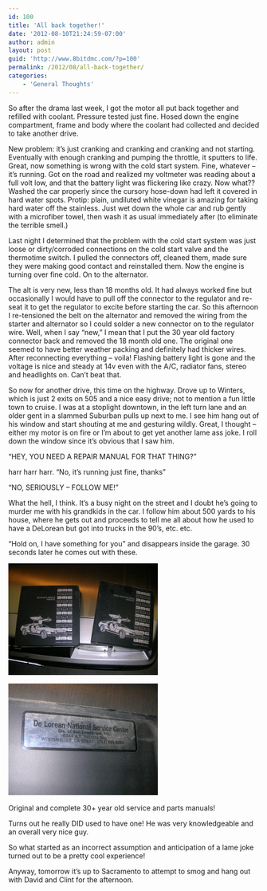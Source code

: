 ```yaml
---
id: 100
title: 'All back together!'
date: '2012-08-10T21:24:59-07:00'
author: admin
layout: post
guid: 'http://www.8bitdmc.com/?p=100'
permalink: /2012/08/all-back-together/
categories:
    - 'General Thoughts'
---
```


So after the drama last week, I got the motor all put back together and refilled with coolant. Pressure tested just fine. Hosed down the engine compartment, frame and body where the coolant had collected and decided to take another drive.

New problem: it’s just cranking and cranking and cranking and not starting. Eventually with enough cranking and pumping the throttle, it sputters to life. Great, now something is wrong with the cold start system. Fine, whatever – it’s running. Got on the road and realized my voltmeter was reading about a full volt low, and that the battery light was flickering like crazy. Now what?? Washed the car properly since the cursory hose-down had left it covered in hard water spots. Protip: plain, undiluted white vinegar is amazing for taking hard water off the stainless. Just wet down the whole car and rub gently with a microfiber towel, then wash it as usual immediately after (to eliminate the terrible smell.)

Last night I determined that the problem with the cold start system was just loose or dirty/corroded connections on the cold start valve and the thermotime switch. I pulled the connectors off, cleaned them, made sure they were making good contact and reinstalled them. Now the engine is turning over fine cold. On to the alternator.

The alt is very new, less than 18 months old. It had always worked fine but occasionally I would have to pull off the connector to the regulator and re-seat it to get the regulator to excite before starting the car. So this afternoon I re-tensioned the belt on the alternator and removed the wiring from the starter and alternator so I could solder a new connector on to the regulator wire. Well, when I say “new,” I mean that I put the 30 year old factory connector back and removed the 18 month old one. The original one seemed to have better weather packing and definitely had thicker wires. After reconnecting everything – voila! Flashing battery light is gone and the voltage is nice and steady at 14v even with the A/C, radiator fans, stereo and headlights on. Can’t beat that.

So now for another drive, this time on the highway. Drove up to Winters, which is just 2 exits on 505 and a nice easy drive; not to mention a fun little town to cruise. I was at a stoplight downtown, in the left turn lane and an older gent in a slammed Suburban pulls up next to me. I see him hang out of his window and start shouting at me and gesturing wildly. Great, I thought – either my motor is on fire or I’m about to get yet another lame ass joke. I roll down the window since it’s obvious that I saw him.

“HEY, YOU NEED A REPAIR MANUAL FOR THAT THING?”

harr harr harr. “No, it’s running just fine, thanks”

“NO, SERIOUSLY – FOLLOW ME!”

What the hell, I think. It’s a busy night on the street and I doubt he’s going to murder me with his grandkids in the car. I follow him about 500 yards to his house, where he gets out and proceeds to tell me all about how he used to have a DeLorean but got into trucks in the 90’s, etc. etc.

“Hold on, I have something for you” and disappears inside the garage. 30 seconds later he comes out with these.

[![](assets/images/2012/08/DSCN4057-300x224.jpg "DSCN4057")](assets/images/2012/08/DSCN4057.jpg)

[![](assets/images/2012/08/DSCN4061-300x224.jpg "DSCN4061")](assets/images/2012/08/DSCN4061.jpg)

Original and complete 30+ year old service and parts manuals!

Turns out he really DID used to have one! He was very knowledgeable and an overall very nice guy.

So what started as an incorrect assumption and anticipation of a lame joke turned out to be a pretty cool experience!

Anyway, tomorrow it’s up to Sacramento to attempt to smog and hang out with David and Clint for the afternoon.